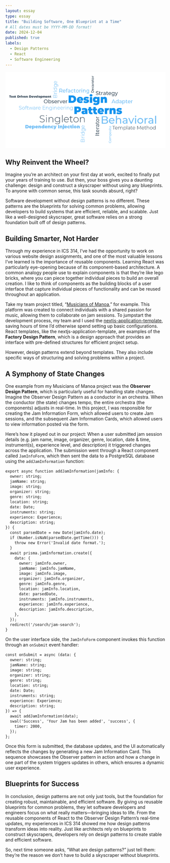 ```yaml
---
layout: essay
type: essay
title: "Building Software, One Blueprint at a Time"
# All dates must be YYYY-MM-DD format!
date: 2024-12-04
published: true
labels:
  - Design Patterns
  - React
  - Software Engineering
---
```

<div class="text-center">
    <img width="600px" class="rounded float-end ps-4" src="../img/designPattern.png">
</div>

## Why Reinvent the Wheel?

Imagine you’re an architect on your first day at work, excited to finally put your years of training to use. But then, your boss gives you a daunting challenge: design and construct a skyscraper without using any blueprints. To anyone with common sense, this task sounds absurd, right?

Software development without design patterns is no different. These patterns are the blueprints for solving common problems, allowing developers to build systems that are efficient, reliable, and scalable. Just like a well-designed skyscraper, great software relies on a strong foundation built off of design patterns.

## Building Smarter, Not Harder

Through my experience in ICS 314, I’ve had the opportunity to work on various website design assignments, and one of the most valuable lessons I’ve learned is the importance of reusable components. Learning React was particularly eye-opening because of its component-based architecture. A common analogy people use to explain components is that they’re like lego bricks, where you can piece together individual pieces to build an overall creation. I like to think of components as the building blocks of a user interface that capture individual pieces of functionality and can be reused throughout an application.

Take my team project titled, “[Musicians of Manoa](https://musicians-of-manoa.github.io/),” for example. This platform was created to connect individuals with a shared passion for music, allowing them to collaborate on jam sessions. To jumpstart the development process, my team and I used the [nextjs-application-template](https://ics-software-engineering.github.io/nextjs-application-template/), saving hours of time I’d otherwise spend setting up basic configurations. React templates, like the nextjs-application-template, are examples of the **Factory Design Pattern**, which is a design approach that provides an interface with pre-defined structures for efficient project setup.

However, design patterns extend beyond templates. They also include specific ways of structuring and solving problems within a project. 

## A Symphony of State Changes

One example from my Musicians of Manoa project was the **Observer Design Pattern**, which is particularly useful for handling state changes. Imagine the Observer Design Pattern as a conductor in an orchestra. When the conductor (the state) changes tempo, the entire orchestra (the components) adjusts in real-time. In this project, I was responsible for creating the Jam Information Form, which allowed users to create Jam sessions, and the subsequent Jam Information Cards, which allowed users to view information posted via the form. 

Here’s how it played out in our project: When a user submitted jam session details (e.g. jam name, image, organizer, genre, location, date & time, instrument(s), experience level, and description) it triggered changes across the application. The submission went through a React component called `JamInfoForm`, which then sent the data to a PostgreSQL database using the `addJamInformation` function:

```
export async function addJamInformation(jamInfo: {
  owner: string;
  jamName: string;
  image: string;
  organizer: string;
  genre: string;
  location: string;
  date: Date;
  instruments: string;
  experience: Experience;
  description: string;
}) {
  const parsedDate = new Date(jamInfo.date);
  if (Number.isNaN(parsedDate.getTime())) {
    throw new Error('Invalid date format.');
  }
  await prisma.jamInformation.create({
    data: {
      owner: jamInfo.owner,
      jamName: jamInfo.jamName,
      image: jamInfo.image,
      organizer: jamInfo.organizer,
      genre: jamInfo.genre,
      location: jamInfo.location,
      date: parsedDate,
      instruments: jamInfo.instruments,
      experience: jamInfo.experience,
      description: jamInfo.description,
    },
  });
  redirect('/search/jam-search');
}
```

On the user interface side, the `JamInfoForm` component invokes this function through an `onSubmit` event handler:

```
const onSubmit = async (data: {
  owner: string;
  jamName: string;
  image: string;
  organizer: string;
  genre: string;
  location: string;
  date: Date;
  instruments: string;
  experience: Experience;
  description: string;
}) => {
  await addJamInformation(data);
  swal('Success', 'Your Jam has been added', 'success', {
    timer: 2000,
  });
};
```
Once this form is submitted, the database updates, and the UI automatically reflects the changes by generating a new Jam Information Card. This sequence showcases the Observer pattern in action and how a change in one part of the system triggers updates in others, which ensures a dynamic user experience.

## Blueprints for Success

In conclusion, design patterns are not only just tools, but the foundation for creating robust, maintainable, and efficient software. By giving us reusable blueprints for common problems, they let software developers and engineers focus on what really matters—bringing ideas to life. From the reusable components of React to the Observer Design Pattern’s real-time updates, my experiences in ICS 314 showed me how design patterns transform ideas into reality. Just like architects rely on blueprints to construct skyscrapers, developers rely on design patterns to create stable and efficient software.

So, next time someone asks, “What are design patterns?” just tell them: they’re the reason we don’t have to build a skyscraper without blueprints.
